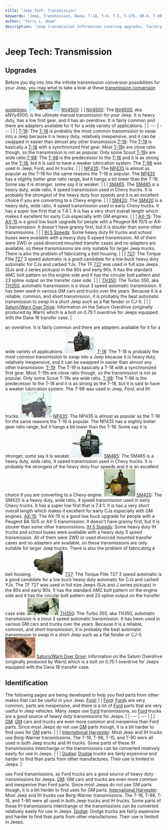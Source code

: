 ```yaml
---
title: "Jeep Tech: Transmission"
keywords: "Jeep, Transmission, Dana, T-18, T-4, T-5, T-176, SR-4, T-90, T-84, T-86, T-14, T-15"
author: "Terry L. Howe"
description: "Jeep transmission information covering upgrades, factory options, and essential information."
---
```


# Jeep Tech: Transmission
## Upgrades
Before you dig into into the infinite transmission conversion
possibilities  for your Jeep, you may what to take a look at these
[transmission conversion
guidelines](/convtrans/what.html).
![NV4500 side](/convtrans/nv4500asp_.jpg)
[NV4500](/convtrans/convnv4500.html):
|  | [NV4500](/convtrans/convnv4500.html):
The [NV4500](/convtrans/convnv4500.html), aka eNVy4500, is the ultimate manual transmission
for your Jeep.  It is heavy duty, has a low first gear, and it has
an overdrive.  It is fairly common and there are adapters available
for it for a wide variety of applications. |
| --- | --- |
|  | [T-18](/convtrans/convt18.html):
The [T-18](/convtrans/convt18.html) is probably the most common transmission to swap into a
Jeep because it is heavy duty, relatively inexpensive, and it
can be swapped in easier than almost any other transmission.[T-19](/convtrans/convt19.html):
The [T-19](/convtrans/convt19.html) is basically a [T-18](/convtrans/convt18.html) with a synchronized first gear.  Most
[T-19](/convtrans/convt19.html)s are close ratio though, so the transmission is not as popular.
Only some Scout [T-19](/convtrans/convt19.html)s are wide ratio.[T-98](/convtrans/convt98.html):
The [T-98](/convtrans/convt98.html) is the predecessor to the [T-18](/convtrans/convt18.html) and it is as strong as the
[T-18](/convtrans/convt18.html), but it is said to have a weaker lubrication system.  The [T-98](/convtrans/convt98.html)
was used in Jeep, Ford, and IH trucks. |
|  | [NP435](/convtrans/convnp435.html):
The [NP435](/convtrans/convnp435.html) is almost as popular as the T-18 for the same reasons
the T-18 is popular.  The [NP435](/convtrans/convnp435.html) has a slightly better gear ratio
range, but it hangs a bit lower than the T-18.  Some say it is
stronger, some say it is weaker. |
|  | [SM465](/convtrans/convsm465.html):
The [SM465](/convtrans/convsm465.html) is a heavy duty, wide ratio, 4 speed transmission used
in Chevy trucks.  It is probably the strongest of the heavy duty
four speeds and it is an excellent choice if you are converting to
a Chevy engine. |
|  | [SM420](/convtrans/convsm420.html):
The [SM420](/convtrans/convsm420.html) is a heavy duty, wide ratio, 4 speed transmission used
in early Chevy trucks.  It has a super low first that is 7.4:1.  It is
has a very short overall length which makes it excellent for early
CJs especially with GM engines. |
|  | [AX-15](/convtrans/ax15swap.html):
The [AX-15](/convtrans/ax15swap.html) is a good low buck upgrade for people with a Peugeot
BA 10/5 or AX-5 transmission.  It doesn't have granny first, but
it is stouter than some other transmissions. |
|  | [IH 5 Speeds](http://pacific.telebyte.com/allanw/binder/5speed/):
Some heavy duty IH trucks and school buses were available with a heavy
duty 5 speed transmission.  All of them were 2WD or used divorced
mounted transfer cases and no adapters are available, so these
transmissions are only suitable for larger Jeep trucks.  There
is also the problem of fabricating a bell housing. |
|  | [727](/convtrans/conv727.html):
The Torque Flite [727](/convtrans/conv727.html) 3 speed automatic is a good candidate for a
low buck heavy duty automatic for CJs and carbed YJs.  The TF [727](/convtrans/conv727.html)
was used in full size Jeeps (SJs and J series pickups) in the 80s
and early 90s.  It has the standard AMC bolt pattern on the
engine side and it has the circular bolt pattern and 23 spline output
on the transfer case side. |
|  | [TH350](/convtrans/convth350.html):
The Turbo 350, aka [TH350](/convtrans/convth350.html), automatic transmission is a stout 3
speed automatic transmission.  It has been used in various GM
cars and trucks over the years.  Because it is a reliable,
common, and short transmission, it is probably the best
automatic transmission to swap in a short Jeep such as a
flat fender or CJ-5. |
|  | [Saturn/Warn Over Drive](/convxfer/warnod.html):
Information on the Saturn Overdrive (originally produced by Warn)
which is a bolt on 0.75:1 overdrive for Jeeps equipped with the
Dana 18 transfer case. |

an overdrive.  It is fairly common and there are adapters available
for it for a wide variety of applications.
![T-18 side](/convtrans/ft18s_.jpg)
[T-18](/convtrans/convt18.html):
The T-18 is probably the most common transmission to swap into a
Jeep because it is heavy duty, relatively inexpensive, and it
can be swapped in easier than almost any other transmission.
[T-19](/convtrans/convt19.html):
The T-19 is basically a T-18 with a synchronized first gear.  Most
T-19s are close ratio though, so the transmission is not as popular.
Only some Scout T-19s are wide ratio.
[T-98](/convtrans/convt98.html):
The T-98 is the predecessor to the T-18 and it is as strong as the
T-18, but it is said to have a weaker lubrication system.  The T-98
was used in Jeep, Ford, and IH trucks.
![NP435 side](/convtrans/np435s_.jpg)
[NP435](/convtrans/convnp435.html):
The NP435 is almost as popular as the T-18 for the same reasons
the T-18 is popular.  The NP435 has a slightly better gear ratio
range, but it hangs a bit lower than the T-18.  Some say it is
stronger, some say it is weaker.
![SM465 side](/convtrans/sm465s_.jpg)
[SM465](/convtrans/convsm465.html):
The SM465 is a heavy duty, wide ratio, 4 speed transmission used
in Chevy trucks.  It is probably the strongest of the heavy duty
four speeds and it is an excellent choice if you are converting to
a Chevy engine.
![SM420 side](/convtrans/sm420ps_.jpg)
[SM420](/convtrans/convsm420.html):
The SM420 is a heavy duty, wide ratio, 4 speed transmission used
in early Chevy trucks.  It has a super low first that is 7.4:1.  It is
has a very short overall length which makes it excellent for early
CJs especially with GM engines.
[AX-15](/convtrans/ax15swap.html):
The AX-15 is a good low buck upgrade for people with a Peugeot
BA 10/5 or AX-5 transmission.  It doesn't have granny first, but
it is stouter than some other transmissions.
[IH 5 Speeds](http://pacific.telebyte.com/allanw/binder/5speed/):
Some heavy duty IH trucks and school buses were available with a heavy
duty 5 speed transmission.  All of them were 2WD or used divorced
mounted transfer cases and no adapters are available, so these
transmissions are only suitable for larger Jeep trucks.  There
is also the problem of fabricating a bell housing.
![TF727 automatic](/trans/727ca000_.jpg)
[727](/convtrans/conv727.html):
The Torque Flite 727 3 speed automatic is a good candidate for a
low buck heavy duty automatic for CJs and carbed YJs.  The TF 727
was used in full size Jeeps (SJs and J series pickups) in the 80s
and early 90s.  It has the standard AMC bolt pattern on the
engine side and it has the circular bolt pattern and 23 spline output
on the transfer case side.
![Turbo 350 Chevy tail shaft](/convtrans/th350/th3503_.jpg)
[TH350](/convtrans/convth350.html):
The Turbo 350, aka TH350, automatic transmission is a stout 3
speed automatic transmission.  It has been used in various GM
cars and trucks over the years.  Because it is a reliable,
common, and short transmission, it is probably the best
automatic transmission to swap in a short Jeep such as a
flat fender or CJ-5.
![](/convtrans/WODfT.jpg)
[Saturn/Warn Over Drive](/convxfer/warnod.html):
Information on the Saturn Overdrive (originally produced by Warn)
which is a bolt on 0.75:1 overdrive for Jeeps equipped with the
Dana 18 transfer case.
## Identification
The following pages are being developed to help you find parts
from other makes that can be useful in your Jeep.
[Ford](/convtrans/ford/):
|  | [Ford](/convtrans/ford/):
[Ford](/convtrans/ford/)s are very common, parts are inexpensive, and there is a lot
of [Ford](/convtrans/ford/) parts that are very useful in Jeep vehicles.  Many Jeeps
use [Ford](/convtrans/ford/) transmissions, so [Ford](/convtrans/ford/) trucks are a good source of heavy
duty transmissions for Jeeps. |
| --- | --- |
|  | [GM](/convtrans/gm/):
[GM](/convtrans/gm/) cars and trucks are even more common and inexpenive than Ford parts.
Since most Jeeps do not use [GM](/convtrans/gm/) parts though, it is a bit harder to
find uses for [GM](/convtrans/gm/) parts. |
|  | [International Harvester](/convtrans/ih/):
Most Jeep and IH trucks use Borg-Warner transmissions.  The T-18,
T-98, T-15, and T-90 were all used in both Jeep trucks and IH
trucks.  Some parts of these IH transmissions interchange or the
transmissions can be converted relatively easily for use in Jeeps. |
|  | [Dodge](/convtrans/dodge/):
[Dodge](/convtrans/dodge/) trucks are fairly expensive and harder to find than parts
from other manufactures.  Their use is limited in Jeeps. |

use Ford transmissions, so Ford trucks are a good source of heavy
duty transmissions for Jeeps.
[GM](/convtrans/gm/):
GM cars and trucks are even more common and inexpenive than Ford parts.
Since most Jeeps do not use GM parts though, it is a bit harder to
find uses for GM parts.
[International Harvester](/convtrans/ih/):
Most Jeep and IH trucks use Borg-Warner transmissions.  The T-18,
T-98, T-15, and T-90 were all used in both Jeep trucks and IH
trucks.  Some parts of these IH transmissions interchange or the
transmissions can be converted relatively easily for use in Jeeps.
[Dodge](/convtrans/dodge/):
Dodge trucks are fairly expensive and harder to find than parts
from other manufactures.  Their use is limited in Jeeps.